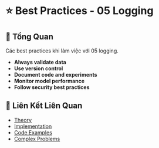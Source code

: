 # ⭐ Best Practices - 05 Logging

## 🎯 Tổng Quan

Các best practices khi làm việc với 05 logging.

- **Always validate data**
- **Use version control**
- **Document code and experiments**
- **Monitor model performance**
- **Follow security best practices**

## 🔗 Liên Kết Liên Quan

- [Theory](./THEORY_05_logging.md)
- [Implementation](./IMPLEMENTATION_05_logging.md)
- [Code Examples](./CODE_EXAMPLES_05_logging.md)
- [Complex Problems](./COMPLEX_PROBLEMS.md)
